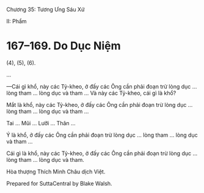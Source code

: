  

Chương 35: Tương Ưng Sáu Xứ

II: Phẩm

# 167–169. Do Dục Niệm

(4), (5), (6).

…

—Cái gì khổ, này các Tỷ-kheo, ở đấy các Ông cần phải đoạn trừ lòng dục … lòng tham … lòng dục và tham … Và này các Tỷ-kheo, cái gì là khổ?

Mắt là khổ, này các Tỷ-kheo, ở đấy các Ông cần phải đoạn trừ lòng dục … lòng tham … lòng dục và tham …

Tai … Mũi … Lưỡi … Thân …

Ý là khổ, ở đấy các Ông cần phải đoạn trừ lòng dục … lòng tham … lòng dục và tham …

Cái gì là khổ, này các Tỷ-kheo, ở đấy các Ông cần phải đoạn trừ lòng dục … lòng tham … lòng dục và tham.

Hòa thượng Thích Minh Châu dịch Việt.

Prepared for SuttaCentral by Blake Walsh.